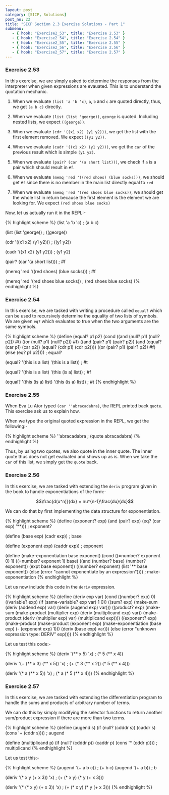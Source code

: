 ```yaml
---
layout: post
category: [SICP, Solutions]
post_no: 22
title: "SICP Section 2.3 Exercise Solutions - Part 1"
submenu:
   - { hook: "Exercise2_53", title: "Exercise 2.53" }
   - { hook: "Exercise2_54", title: "Exercise 2.54" }
   - { hook: "Exercise2_55", title: "Exercise 2.55" }
   - { hook: "Exercise2_56", title: "Exercise 2.56" }
   - { hook: "Exercise2_57", title: "Exercise 2.57" }
---
```

### Exercise 2.53<a name="Exercise2_53">&nbsp;</a>

In this exercise, we are simply asked to determine the responses from the interpreter when given expressions are evauated. This is to understand the quotation mechanic.

<!--excerpt-->

1. When we evaluate `(list 'a 'b 'c)`, `a`, `b` and `c` are quoted directly, thus, we get `(a b c)` directly.

2. When we evaluate `(list (list 'george))`, `george` is quoted. Including nested lists, we expect `((george))`.

3. When we evaluate `(cdr '((x1 x2) (y1 y2)))`, we get the list with the first element removed. We expect `((y1 y2))`.

4. When we evaluate `(cadr '((x1 x2) (y1 y2)))`, we get the `car` of the previous result which is simple `(y1 y2)`.

5. When we evaluate `(pair? (car '(a short list)))`, we check if `a` is a pair which should result in `#f`.

6. When we evaluate `(memq 'red '((red shoes) (blue socks)))`, we should get `#f` since there is no member in the main list directly equal to `red`

7. When we evaluate `(memq 'red '(red shoes blue socks))`, we should get the whole list in return because the first element is the element we are looking for. We expect `(red shoes blue socks)`

Now, let us actually run it in the REPL:-

{% highlight scheme %}
(list 'a 'b 'c)
; (a b c)

(list (list 'george))
; ((george))

(cdr '((x1 x2) (y1 y2)))
; ((y1 y2))

(cadr '((x1 x2) (y1 y2)))
; (y1 y2)

(pair? (car '(a short list)))
; #f

(memq 'red '((red shoes) (blue socks)))
; #f

(memq 'red '(red shoes blue socks))
; (red shoes blue socks)
{% endhighlight %}

### Exercise 2.54<a name="Exercise2_54">&nbsp;</a>

In this exercise, we are tasked with writing a procedure called `equal?` which can be used to recursively determine the equality of two lists of symbols. We are given `eq?` which evaluates to true when the two arguments are the same symbols.

{% highlight scheme %}
(define (equal? p1 p2)
  (cond ((and (null? p1) (null? p2)) #t)
        ((or (null? p1) (null? p2)) #f)
        ((and (pair? p1) (pair? p2))
         (and (equal? (car p1) (car p2))
	          (equal? (cdr p1) (cdr p2))))
        ((or (pair? p1) (pair? p2)) #f)
        (else (eq? p1 p2))))
; equal?

(equal? '(this is a list) '(this is a list))
; #t

(equal? '(this is a list) '(this (is a) list))
; #f

(equal? '(this (is a) list) '(this (is a) list))
; #t
{% endhighlight %}

### Exercise 2.55<a name="Exercise2_55">&nbsp;</a>

When Eva Lu Ator typed `(car ''abracadabra)`, the REPL printed back `quote`. This exercise ask us to explain how.

When we type the original quoted expression in the REPL, we get the following:-

{% highlight scheme %}
''abracadabra
; (quote abracadabra)
{% endhighlight %}

Thus, by using two quotes, we also quote in the inner quote. The inner quote thus does not get evaluated and shows up as is. When we take the `car` of this list, we simply get the `quote` back.

### Exercise 2.56<a name="Exercise2_56">&nbsp;</a>

In this exercise, we are tasked with extending the `deriv` program given in the book to handle exponentiations of the form:-

$$\frac{d(u^n)}{dx} = nu^{n-1}\frac{du}{dx}$$

We can do that by first implementing the data structure for exponentiation.

{% highlight scheme %}
(define (exponent? exp)
  (and (pair? exp) (eq? (car exp) '**)))
; exponent?

(define (base exp)
  (cadr exp))
; base

(define (exponent exp)
  (caddr exp))
; exponent

(define (make-exponentiation base exponent)
  (cond ((=number? exponent 0) 1)
        ((=number? exponent 1) base)
        ((and (number? base) (number? exponent)) (expt base exponent))
        ((number? exponent) (list '** base exponent))
		(else (error "cannot exponentiate by an expression"))))
; make-exponentiation
{% endhighlight %}

Let us now include this code in the `deriv` expression.

{% highlight scheme %}
(define (deriv exp var)
  (cond ((number? exp) 0)
        ((variable? exp)
         (if (same-variable? exp var) 1 0))
        ((sum? exp)
         (make-sum (deriv (addend exp) var)
                   (deriv (augend exp) var)))
        ((product? exp)
         (make-sum
          (make-product 
           (multiplier exp)
           (deriv (multiplicand exp) var))
          (make-product 
           (deriv (multiplier exp) var)
           (multiplicand exp))))
        ((exponent? exp)
         (make-product
          (make-product
           (exponent exp)
           (make-exponentiation (base exp) (- (exponent exp) 1)))
          (deriv (base exp) var)))
        (else (error "unknown expression 
                      type: DERIV" exp))))
{% endhighlight %}

Let us test this code:-

{% highlight scheme %}
(deriv '(** x 5) 'x)
; (* 5 (** x 4))

(deriv '(+ (** x 3) (** x 5)) 'x)
; (+ (* 3 (** x 2)) (* 5 (** x 4)))

(deriv '(* a (** x 5)) 'x)
; (* a (* 5 (** x 4)))
{% endhighlight %}

### Exercise 2.57<a name="Exercise2_57">&nbsp;</a>

In this exercise, we are tasked with extending the differentiation program to handle the sums and products of arbitrary number of terms.

We can do this by simply modifying the selector functions to return another sum/product expression if there are more than two terms.

{% highlight scheme %}
(define (augend s)
  (if (null? (cdddr s))
      (caddr s)
	  (cons '+ (cddr s))))
; augend

(define (multiplicand p)
  (if (null? (cdddr p))
      (caddr p)
	  (cons '* (cddr p))))
; multiplicand
{% endhighlight %}

Let us test this:-

{% highlight scheme %}
(augend '(+ a b c))
; (+ b c)
(augend '(+ a b))
; b

(deriv '(* x y (+ x 3)) 'x)
; (+ (* x y) (* y (+ x 3)))

(deriv '(* (* x y) (+ x 3)) 'x)
; (+ (* x y) (* y (+ x 3)))
{% endhighlight %}

